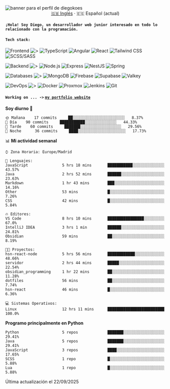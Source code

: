 <picture>
 <source media="(prefers-color-scheme: dark)" srcset="https://i.imgur.com/G5n6xUz.png">
 <source media="(prefers-color-scheme: light)" srcset="https://i.imgur.com/8gLfu4u.png">
 <img alt="banner para el perfil de diegokoes" src="https://i.imgur.com/G5n6xUz.png">
</picture>

<!-- Cambiador de idioma -->
<div align="center">
  <a href="./README.md">🇬🇧 Inglés</a> · <a>🇪🇸 Español (actual)</a>
</div>

#### `¡Hola! Soy Diego, un desarrollador web junior interesado en todo lo relacionado con la programación.`

#### `Tech stack:` 
<!-- Frontend -->
![Frontend   ](https://img.shields.io/badge/Frontend-20232a?style=for-the-badge&logo=terminal&logoColor=white)
![>](https://img.shields.io/badge/%3E-000000?style=for-the-badge&labelColor=000000&color=000000&logoColor=white&labelWidth=20) 
![TypeScript](https://img.shields.io/badge/typescript-3178C6?style=for-the-badge&logo=typescript&logoColor=white)
![Angular](https://img.shields.io/badge/angular-7E22CE?style=for-the-badge&logo=angular&logoColor=white)
![React](https://img.shields.io/badge/react-20232a?style=for-the-badge&logo=react&logoColor=61DAFB)
![Tailwind CSS](https://img.shields.io/badge/tailwindcss-06B6D4?style=for-the-badge&logo=tailwindcss&logoColor=white)
![SCSS/SASS](https://img.shields.io/badge/scss-CC6699?style=for-the-badge&logo=sass&logoColor=white)
<!-- Backend -->
![Backend    ](https://img.shields.io/badge/Backend-20232a?style=for-the-badge&logo=terminal&logoColor=white)
![>](https://img.shields.io/badge/%3E-000000?style=for-the-badge&labelColor=000000&color=000000&logoColor=white&labelWidth=20) 
![Node.js](https://img.shields.io/badge/node.js-339933?style=for-the-badge&logo=nodedotjs&logoColor=white)
![Express](https://img.shields.io/badge/express-000000?style=for-the-badge&logo=express&logoColor=white)
![NestJS](https://img.shields.io/badge/nestjs-E0234E?style=for-the-badge&logo=nestjs&logoColor=white)
![Spring](https://img.shields.io/badge/spring-6DB33F?style=for-the-badge&logo=spring&logoColor=white)
<!-- Databases -->
![Databases  ](https://img.shields.io/badge/BD's-20232a?style=for-the-badge&logo=terminal&logoColor=white)
![>](https://img.shields.io/badge/%3E-000000?style=for-the-badge&labelColor=000000&color=000000&logoColor=white&labelWidth=20) 
![MongoDB](https://img.shields.io/badge/mongodb-4EA94B?style=for-the-badge&logo=mongodb&logoColor=white)
![Firebase](https://img.shields.io/badge/firebase-FFCA28?style=for-the-badge&logo=firebase&logoColor=black)
![Supabase](https://img.shields.io/badge/supabase-3ECF8E?style=for-the-badge&logo=supabase&logoColor=white)
![Valkey](https://img.shields.io/badge/valkey-DC382D?style=for-the-badge&logo=valkey&logoColor=white)
<!-- DevOps -->
![DevOps     ](https://img.shields.io/badge/DevOps-20232a?style=for-the-badge&logo=terminal&logoColor=white)
![>](https://img.shields.io/badge/%3E-000000?style=for-the-badge&labelColor=000000&color=000000&logoColor=white&labelWidth=20) 
![Docker](https://img.shields.io/badge/docker-2496ED?style=for-the-badge&logo=docker&logoColor=white)
![Proxmox](https://img.shields.io/badge/proxmox-e57000?style=for-the-badge&logo=proxmox&logoColor=white)
![Jenkins](https://img.shields.io/badge/jenkins-D24939?style=for-the-badge&logo=jenkins&logoColor=white)
![Git](https://img.shields.io/badge/git-F05032?style=for-the-badge&logo=git&logoColor=white)

#### `Working on ... ->`  [`my portfolio website`](https://github.com/diegokoes/portfolio)


<!--START_SECTION:waka_es-->
**Soy diurno 🐤** 

```text
🌞 Mañana    17 commits     ██░░░░░░░░░░░░░░░░░░░░░░░   8.37% 
🌆 Día    90 commits     ███████████░░░░░░░░░░░░░░   44.33% 
🌃 Tarde    60 commits     ███████░░░░░░░░░░░░░░░░░░   29.56% 
🌙 Noche      36 commits     ████░░░░░░░░░░░░░░░░░░░░░   17.73%

```


📊 **Mi actividad semanal** 

```text
⌚︎ Zona Horaria: Europe/Madrid

💬 Lenguajes: 
JavaScript               5 hrs 18 mins       ███████████░░░░░░░░░░░░░░   43.57% 
Java                     2 hrs 52 mins       ██████░░░░░░░░░░░░░░░░░░░   23.63% 
Markdown                 1 hr 43 mins        ███░░░░░░░░░░░░░░░░░░░░░░   14.16% 
Other                    53 mins             █░░░░░░░░░░░░░░░░░░░░░░░░   7.26% 
CSS                      42 mins             █░░░░░░░░░░░░░░░░░░░░░░░░   5.84%

🔥 Editores: 
VS Code                  8 hrs 10 mins       ████████████████░░░░░░░░░   67.0% 
IntelliJ IDEA            3 hrs 1 min         ██████░░░░░░░░░░░░░░░░░░░   24.81% 
Obsidian                 59 mins             ██░░░░░░░░░░░░░░░░░░░░░░░   8.19%

🐱‍💻 Proyectos: 
hsn-react-node           5 hrs 56 mins       ████████████░░░░░░░░░░░░░   48.66% 
servidor                 2 hrs 44 mins       █████░░░░░░░░░░░░░░░░░░░░   22.54% 
obsidian_programming     1 hr 22 mins        ██░░░░░░░░░░░░░░░░░░░░░░░   11.28% 
dotfiles                 56 mins             ██░░░░░░░░░░░░░░░░░░░░░░░   7.74% 
hsn-react                46 mins             █░░░░░░░░░░░░░░░░░░░░░░░░   6.36%

💻 Sistemas Operativos: 
Linux                    12 hrs 11 mins      █████████████████████████   100.0%

```

**Programo principalmente en Python** 

```text
Python                   5 repos             ███████░░░░░░░░░░░░░░░░░░   29.41% 
Java                     5 repos             ███████░░░░░░░░░░░░░░░░░░   29.41% 
JavaScript               3 repos             ████░░░░░░░░░░░░░░░░░░░░░   17.65% 
SCSS                     1 repo              █░░░░░░░░░░░░░░░░░░░░░░░░   5.88% 
Lua                      1 repo              █░░░░░░░░░░░░░░░░░░░░░░░░   5.88%

```



 Última actualización el 22/09/2025
<!--END_SECTION:waka_es-->
